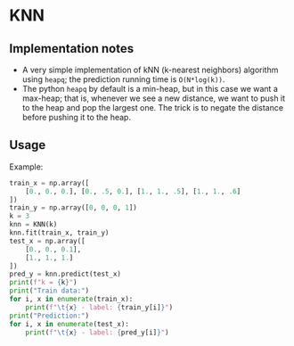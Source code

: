 # KNN

## Implementation notes

- A very simple implementation of kNN (k-nearest neighbors) algorithm using `heapq`; the prediction running time is `O(N*log(k))`.
- The python `heapq` by default is a min-heap, but in this case we want a max-heap; that is, whenever we see a new distance, we want to push it to the heap and pop the largest one. The trick is to negate the distance before pushing it to the heap.

## Usage

Example:

```python
train_x = np.array([
    [0., 0., 0.], [0., .5, 0.], [1., 1., .5], [1., 1., .6]
])
train_y = np.array([0, 0, 0, 1])
k = 3
knn = KNN(k)
knn.fit(train_x, train_y)
test_x = np.array([
    [0., 0., 0.1],
    [1., 1., 1.]
])
pred_y = knn.predict(test_x)
print(f"k = {k}")
print("Train data:")
for i, x in enumerate(train_x):
    print(f"\t{x} - label: {train_y[i]}")
print("Prediction:")
for i, x in enumerate(test_x):
    print(f"\t{x} - label: {pred_y[i]}")
```
